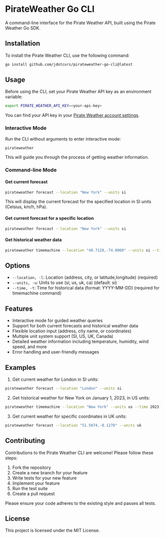 # PirateWeather Go CLI

A command-line interface for the Pirate Weather API, built using the Pirate Weather Go SDK.

## Installation

To install the Pirate Weather CLI, use the following command:

```bash
go install github.com/jdotcurs/pirateweather-go-cli@latest
```

## Usage

Before using the CLI, set your Pirate Weather API key as an environment variable:

```bash
export PIRATE_WEATHER_API_KEY=<your-api-key>
```

You can find your API key in your [Pirate Weather account settings](https://pirate-weather.apiable.io).


### Interactive Mode

Run the CLI without arguments to enter interactive mode:

```bash
pirateweather
```

This will guide you through the process of getting weather information.

### Command-line Mode

#### Get current forecast

```bash
pirateweather forecast --location "New York" --units si
```

This will display the current forecast for the specified location in SI units (Celsius, km/h, hPa).

#### Get current forecast for a specific location

```bash
pirateweather forecast --location "New York" --units si
```


#### Get historical weather data

```bash
pirateweather timemachine --location "40.7128,-74.0060" --units si --time 2023-05-01
```


## Options

- `--location, -l`: Location (address, city, or latitude,longitude) (required)
- `--units, -u`: Units to use (si, us, uk, ca) (default: si)
- `--time, -t`: Time for historical data (format: YYYY-MM-DD) (required for timemachine command)

## Features

- Interactive mode for guided weather queries
- Support for both current forecasts and historical weather data
- Flexible location input (address, city name, or coordinates)
- Multiple unit system support (SI, US, UK, Canada)
- Detailed weather information including temperature, humidity, wind speed, and more
- Error handling and user-friendly messages

## Examples

1. Get current weather for London in SI units:

```bash
pirateweather forecast --location "London" --units si
```

2. Get historical weather for New York on January 1, 2023, in US units:

```bash
pirateweather timemachine --location "New York" --units us --time 2023-01-01
```

3. Get current weather for specific coordinates in UK units:

```bash
pirateweather forecast --location "51.5074,-0.1278" --units uk
```

## Contributing

Contributions to the Pirate Weather CLI are welcome! Please follow these steps:

1. Fork the repository
2. Create a new branch for your feature
3. Write tests for your new feature
4. Implement your feature
5. Run the test suite
6. Create a pull request

Please ensure your code adheres to the existing style and passes all tests.

## License

This project is licensed under the MIT License.
